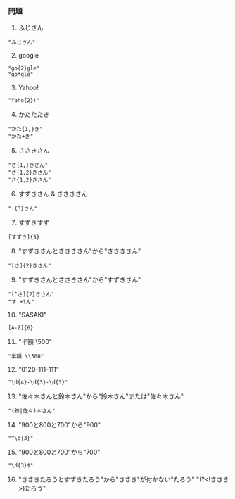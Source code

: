 ### 問題
1. ふじさん
  ```
  "ふじさん"
  ```

2. google
  ```
  "go{2}gle"
  "go*gle"
  ```

3. Yahoo!
  ```
  "Yaho{2}!"
  ```

4. かたたたき
  ```
  "かた{1,}き"
  "かた+き"
  ```

5. ささきさん
  ```
  "さ{1,}きさん"
  "さ{1,2}きさん"
  "さ{1,2}きさん"
  ```

6. すずきさん & ささきさん
  ```
  ".{3}さん"
  ```

7. すずきすず
  ```
  [すずき]{5}
  ```

8. "すずきさんとささきさん"から"ささきさん"
  ```
  "[さ]{2}きさん"
  ```

9. "すずきさんとささきさん"から"すずきさん"
  ```
  "[^さ]{2}きさん"
  "す.+?ん"
  ```

10. "SASAKI"
  ```
  [A-Z]{6}
  ```

11. "半額 \500"
  ```
  "半額 \\500"
  ```

12. "0120-111-111"
  ```
  "\d{4}-\d{3}-\d{3}"
  ```

13. "佐々木さんと鈴木さん"から"鈴木さん"または"佐々木さん"
  ```
  "(鈴|佐々)木さん"
  ```

14. "900と800と700"から"900"
  ```
  "^\d{3}"
  ```

15. "900と800と700"から"700"
  ```
  "\d{3}$"
  ```

16. "ささきたろうとすずきたろう"から"ささき"が付かない"たろう"
  "(?<!ささき>)たろう"
